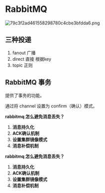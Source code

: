 # RabbitMQ

![79c3f2ad461558298780c4cbe3bfdda6.png](https://s2.51cto.com/oss/201710/30/79c3f2ad461558298780c4cbe3bfdda6.png)

## 三种投递

1. fanout 广播
2. direct 直接 根据key
3. topic 正则


## RabbitMQ 事务


提供了事务的功能。

通过将 channel 设置为 confirm（确认）模式。



**rabbitmq 怎么避免消息丢失？**

1. **消息持久化**
2. **ACK确认机制**
3. **设置集群镜像模式**
4. **消息补偿机制**

**rabbitmq 怎么避免消息丢失？**

1. **消息持久化**
2. **ACK确认机制**
3. **设置集群镜像模式**
4. **消息补偿机制**
